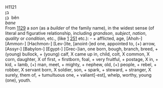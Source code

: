 H1121  
בּן  
בֵּן ‎ bên  
*bane*  
From [1129](h1129) a *son* (as a *builder* of the family name), in the
widest sense (of literal and figurative relationship, including
*grandson*, *subject*, *nation*, *quality* or *condition*, etc., (like
[1](h0001) [251](h0251) etc.): - + afflicted, age, \[Ahoh-\] \[Ammon-\]
\[Hachmon-\] \[Lev-\]ite, \[anoint-\]ed one, appointed to, (+) arrow,
\[Assyr-\] \[Babylon-\] \[Egypt-\] \[Grec-\]ian, one born, bough,
branch, breed, + (young) bullock, + (young) calf, X came up in, child,
colt, X common, X corn, daughter, X of first, + firstborn, foal, + very
fruitful, + postage, X in, + kid, + lamb, (+) man, meet, + mighty, +
nephew, old, (+) people, + rebel, + robber, X servant born, X soldier,
son, + spark, + steward, + stranger, X surely, them of, + tumultuous
one, + valiant\[-est\], whelp, worthy, young (one), youth.  

